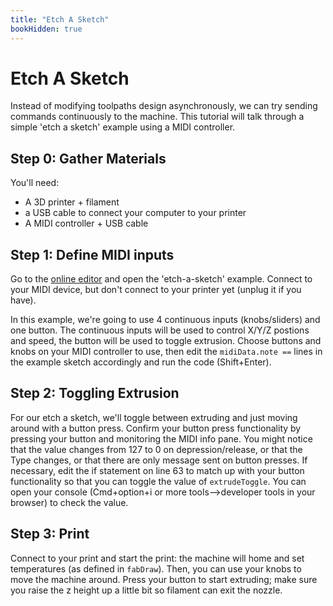 ```yaml
---
title: "Etch A Sketch"
bookHidden: true
---
```

<script src="https://kit.fontawesome.com/c412915ffb.js" crossorigin="anonymous"></script>

# Etch A Sketch
Instead of modifying toolpaths design asynchronously, we can try sending commands continuously to the machine. This tutorial will talk through a simple 'etch a sketch' example using a MIDI controller.

## Step 0: Gather Materials
You'll need:
- A 3D printer + filament
- a USB cable to connect your computer to your printer 
- A MIDI controller + USB cable

## Step 1: Define MIDI inputs 
Go to the <a href="https://bsubbaraman.github.io/test-interface/" target="_blank"> online editor</a> and open the 'etch-a-sketch' example. Connect to your MIDI device, but don't connect to your printer yet (unplug it if you have).

In this example, we're going to use 4 continuous inputs (knobs/sliders) and one button. The continuous inputs will be used to control X/Y/Z postions and speed, the button will be used to toggle extrusion. Choose buttons and knobs on your MIDI controller to use, then edit the `midiData.note ==` lines in the example sketch accordingly and run the code (Shift+Enter).

## Step 2: Toggling Extrusion
For our etch a sketch, we'll toggle between extruding and just moving around with a button press. Confirm your button press functionality by pressing your button and monitoring the MIDI info pane. You might notice that the value changes from 127 to 0 on depression/release, or that the Type changes, or that there are only message sent on button presses. If necessary, edit the if statement on line 63 to match up with your button functionality so that you can toggle the value of `extrudeToggle`. You can open your console (Cmd+option+i or more tools-->developer tools in your browser) to check the value. 


## Step 3: Print
Connect to your print and start the print: the machine will home and set temperatures (as defined in `fabDraw`). Then, you can use your knobs to move the machine around. Press your button to start extruding; make sure you raise the z height up a little bit so filament can exit the nozzle.